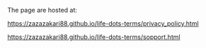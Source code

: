 The page are hosted at:

https://zazazakari88.github.io/life-dots-terms/privacy_policy.html

https://zazazakari88.github.io/life-dots-terms/sopport.html
